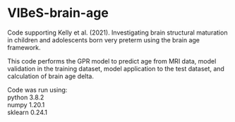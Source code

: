 # VIBeS-brain-age
Code supporting Kelly et al. (2021). Investigating brain structural maturation in children and adolescents born very preterm using the brain age framework. 

This code performs the GPR model to predict age from MRI data, model validation in the training dataset, model application to the test dataset, and calculation of brain age delta. 

Code was run using:<br/>
python 3.8.2<br/>
numpy 1.20.1<br/>
sklearn 0.24.1
